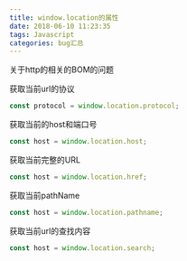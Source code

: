```yaml
---
title: window.location的属性
date: 2018-06-10 11:23:35
tags: Javascript
categories: bug汇总
---
```

关于http的相关的BOM的问题

获取当前url的协议
```javascript
const protocol = window.location.protocol;
```
获取当前的host和端口号
```javascript
const host = window.location.host;
```
获取当前完整的URL
```javascript
const host = window.location.href;
```
获取当前pathName
```javascript
const host = window.location.pathname;
```
获取当前url的查找内容
```javascript
const host = window.location.search;
```
